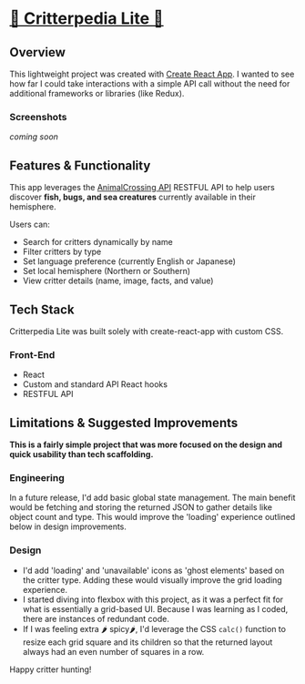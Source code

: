 # [🐞 Critterpedia Lite 🐛](https://goldmintz.github.io/critterpedia/)


## Overview
This lightweight project was created with [Create React App](https://github.com/facebook/create-react-app).
I wanted to see how far I could take interactions with a simple API call without the need for additional frameworks or libraries (like Redux).

### Screenshots
*coming soon*


## Features & Functionality
This app leverages the [AnimalCrossing API](http://acnhapi.com/) RESTFUL API to help users discover **fish, bugs, and sea creatures** currently available in their hemisphere. 

Users can:
- Search for critters dynamically by name
- Filter critters by type
- Set language preference (currently English or Japanese)
- Set local hemisphere (Northern or Southern)
- View critter details (name, image, facts, and value)


## Tech Stack
Critterpedia Lite was built solely with create-react-app with custom CSS.

### Front-End 
- React
- Custom and standard API React hooks 
- RESTFUL API

## Limitations & Suggested Improvements
**This is a fairly simple project that was more focused on the design and quick usability than tech scaffolding.**

### Engineering
In a future release, I'd add basic global state management. The main benefit would be fetching and storing the returned JSON to gather details like object count and type. This would improve the 'loading' experience outlined below in design improvements.

### Design
- I'd add 'loading' and 'unavailable' icons as 'ghost elements' based on the critter type. Adding these would visually improve the grid loading experience.
- I started diving into flexbox with this project, as it was a perfect fit for what is essentially a grid-based UI. Because I was learning as I coded, there are instances of redundant code.
- If I was feeling extra 🌶️ spicy🌶️, I'd leverage the CSS `calc()` function to resize each grid square and its children so that the returned layout always had an even number of squares in a row. 


Happy critter hunting!

